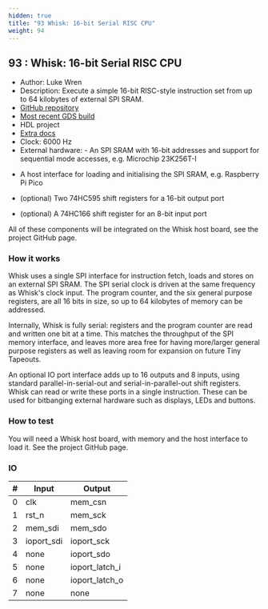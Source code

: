 ```yaml
---
hidden: true
title: "93 Whisk: 16-bit Serial RISC CPU"
weight: 94
---
```


## 93 : Whisk: 16-bit Serial RISC CPU

* Author: Luke Wren
* Description: Execute a simple 16-bit RISC-style instruction set from up to 64 kilobytes of external SPI SRAM.
* [GitHub repository](https://github.com/Wren6991/tt02-whisk-serial-processor)
* [Most recent GDS build](https://github.com/Wren6991/tt02-whisk-serial-processor/actions/runs/3603452870)
* HDL project
* [Extra docs](https://github.com/Wren6991/tt02-whisk-serial-processor/blob/main/README.md)
* Clock: 6000 Hz
* External hardware: - An SPI SRAM with 16-bit addresses and support for sequential mode
  accesses, e.g. Microchip 23K256T-I

- A host interface for loading and initialising the SPI SRAM, e.g.
  Raspberry Pi Pico

- (optional) Two 74HC595 shift registers for a 16-bit output port

- (optional) A 74HC166 shift register for an 8-bit input port

All of these components will be integrated on the Whisk host board, see
the project GitHub page.




### How it works

Whisk uses a single SPI interface for instruction fetch, loads and stores
on an external SPI SRAM. The SPI serial clock is driven at the same
frequency as Whisk's clock input. The program counter, and the six
general purpose registers, are all 16 bits in size, so up to 64 kilobytes
of memory can be addressed.

Internally, Whisk is fully serial: registers and the program counter are
read and written one bit at a time. This matches the throughput of the
SPI memory interface, and leaves more area free for having more/larger
general purpose registers as well as leaving room for expansion on future
Tiny Tapeouts.

An optional IO port interface adds up to 16 outputs and 8 inputs, using
standard parallel-in-serial-out and serial-in-parallel-out shift
registers. Whisk can read or write these ports in a single instruction.
These can be used for bitbanging external hardware such as displays, LEDs
and buttons.


### How to test

You will need a Whisk host board, with memory and the host interface to
load it. See the project GitHub page.


### IO

| # | Input        | Output       |
|---|--------------|--------------|
| 0 | clk  | mem_csn |
| 1 | rst_n  | mem_sck |
| 2 | mem_sdi  | mem_sdo |
| 3 | ioport_sdi  | ioport_sck |
| 4 | none  | ioport_sdo |
| 5 | none  | ioport_latch_i |
| 6 | none  | ioport_latch_o |
| 7 | none  | none |
